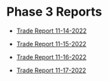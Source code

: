# Phase 3 Reports


- [Trade Report 11-14-2022](TradeReport_11-14-2022.md)

- [Trade Report 11-15-2022](TradeReport_11-15-2022.md)

- [Trade Report 11-16-2022](TradeReport_11-16-2022.md)

- [Trade Report 11-17-2022](TradeReport_11-17-2022.md)
